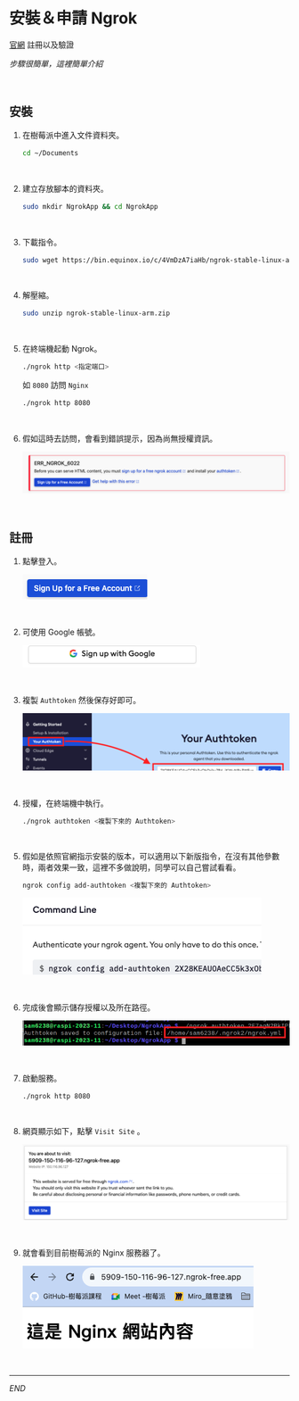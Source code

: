 # 安裝＆申請 Ngrok

[官網](https://ngrok.com/) 註冊以及驗證

_步驟很簡單，這裡簡單介紹_

<br>


## 安裝

1. 在樹莓派中進入文件資料夾。

    ```bash
    cd ~/Documents
    ```

<br>

2. 建立存放腳本的資料夾。

    ```bash
    sudo mkdir NgrokApp && cd NgrokApp
    ```

<br>

3. 下載指令。

    ```bash
    sudo wget https://bin.equinox.io/c/4VmDzA7iaHb/ngrok-stable-linux-arm.zip
    ```

<br>

4. 解壓縮。

    ```bash
    sudo unzip ngrok-stable-linux-arm.zip
    ```

<br>

5. 在終端機起動 Ngrok。

    ```bash
    ./ngrok http <指定端口>
    ```
    如 `8080` 訪問 `Nginx`
    ```bash
    ./ngrok http 8080
    ```

<br>

6. 假如這時去訪問，會看到錯誤提示，因為尚無授權資訊。
   
   ![](images/img_95.png)

<br>



## 註冊

1. 點擊登入。

    ![](images/img_32.png)

<br>

2. 可使用 Google 帳號。

    ![](images/img_33.png)

<br>

3. 複製 `Authtoken` 然後保存好即可。

    ![](images/img_31.png)

<br>

4. 授權，在終端機中執行。

    ```bash
    ./ngrok authtoken <複製下來的 Authtoken>
    ```

<br>

5. 假如是依照官網指示安裝的版本，可以適用以下新版指令，在沒有其他參數時，兩者效果一致，這裡不多做說明，同學可以自己嘗試看看。
   
   ```bash
   ngrok config add-authtoken <複製下來的 Authtoken>
   ```

    ![](images/img_94.png)

<br>

6. 完成後會顯示儲存授權以及所在路徑。

    ![](images/img_34.png)

<br>

7. 啟動服務。

    ```bash
    ./ngrok http 8080
    ```

<br>

8. 網頁顯示如下，點擊 `Visit Site` 。

    ![](images/img_96.png)

<br>

9. 就會看到目前樹莓派的 Nginx 服務器了。
    
    ![](images/img_97.png)

<br>

___

_END_